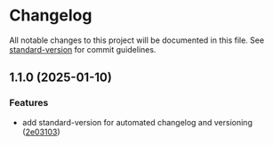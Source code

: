 # Changelog

All notable changes to this project will be documented in this file. See [standard-version](https://github.com/conventional-changelog/standard-version) for commit guidelines.

## 1.1.0 (2025-01-10)


### Features

* add standard-version for automated changelog and versioning ([2e03103](https://github.com/paulirv/peapodcms/commit/2e031036fa0e81c9a024dff937795304ed92b6c3))
